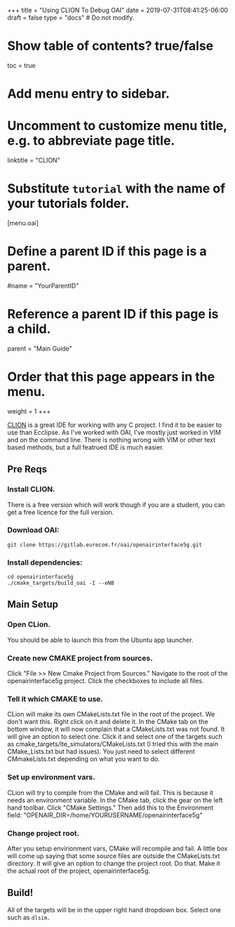 +++
title = "Using CLION To Debug OAI"
date = 2019-07-31T08:41:25-06:00
draft = false
type = "docs"  # Do not modify.

# Show table of contents? true/false
toc = true

# Add menu entry to sidebar.

# Uncomment to customize menu title, e.g. to abbreviate page title.
linktitle = "CLION"

# Substitute `tutorial` with the name of your tutorials folder.
[menu.oai]
  # Define a parent ID if this page is a parent.
  #name = "YourParentID"
  
  # Reference a parent ID if this page is a child.
  parent = "Main Guide"
  
  # Order that this page appears in the menu.
  weight = 1
+++

[CLION](https://www.jetbrains.com/clion/) is a great IDE for working with any C project. I find it to be easier to use than Ecclipse. As I've worked with OAI, I've mostly just worked in VIM and on the command line. There is nothing wrong with VIM or other text based methods, but a full featrued IDE is much easier. 


## Pre Reqs
### Install CLION. 
There is a free version which will work though if you are a student, you can get a free licence for the full version. 
### Download OAI:
```
git clone https://gitlab.eurecom.fr/oai/openairinterface5g.git
```
### Install dependencies:
```
cd openairinterface5g
./cmake_targets/build_oai -I --eNB
```

## Main Setup
### Open CLion.
You should be able to launch this from the Ubuntu app launcher. 

### Create new CMAKE project from sources. 
Click "File >> New Cmake Project from Sources."
Navigate to the root of the openairinterface5g project. Click the checkboxes to include all files.

### Tell it which CMAKE to use. 
CLion will make its own CMakeLists.txt file in the root of the project. We don't want this. Right click on it and delete it. In the CMake tab on the bottom window, it will now complain that a CMakeLists.txt was not found. It will give an option to select one. Click it and select one of the targets such as cmake_targets/lte_simulators/CMakeLists.txt (I tried this with the main CMake_Lists.txt but had issues). You just need to select different CMmakeLists.txt depending on what you want to do. 

### Set up environment vars.
CLion will try to compile from the CMake and will fail. This is because it needs an environment variable. 
In the CMake tab, click the gear on the left hand toolbar. Click "CMake Settings." Then add this to the Environment field: "OPENAIR_DIR=/home/YOURUSERNAME/openairinterface5g"

### Change project root.
After you setup envirionment vars, CMake will recompile and fail. A little box will come up saying that some source files are outside the CMakeLists.txt directory. It will give an option to change the project root. Do that. Make it the actual root of the project, openairinterface5g. 

## Build!
All of the targets will be in the upper right hand dropdown box. Select one such as `dlsim.` 

